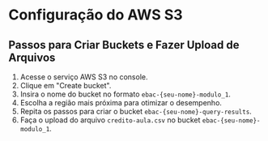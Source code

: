 
# Configuração do AWS S3

## Passos para Criar Buckets e Fazer Upload de Arquivos

1. Acesse o serviço AWS S3 no console.
2. Clique em "Create bucket".
3. Insira o nome do bucket no formato `ebac-{seu-nome}-modulo_1`.
4. Escolha a região mais próxima para otimizar o desempenho.
5. Repita os passos para criar o bucket `ebac-{seu-nome}-query-results`.
6. Faça o upload do arquivo `credito-aula.csv` no bucket `ebac-{seu-nome}-modulo_1`.
